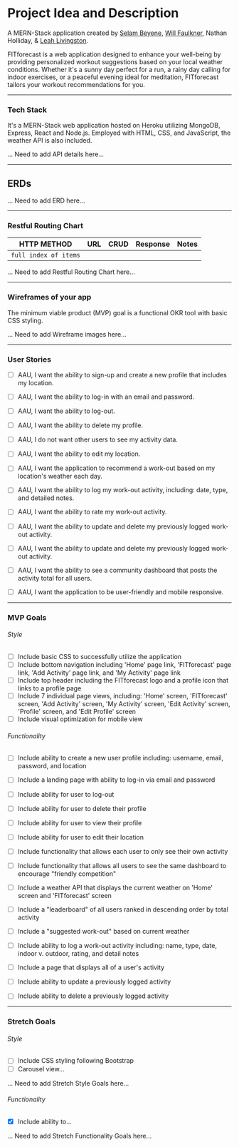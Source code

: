 # **Project Idea and Description**
A MERN-Stack application created by [Selam Beyene](https://github.com/Slmbyn), [Will Faulkner](https://github.com/wnfaulkner), Nathan Holliday, & [Leah Livingston](https://github.com/lvlivingston).

FITforecast is a web application designed to enhance your well-being by providing personalized workout suggestions based on your local weather conditions. Whether it's a sunny day perfect for a run, a rainy day calling for indoor exercises, or a peaceful evening ideal for meditation, FITforecast tailors your workout recommendations for you.


---
### **Tech Stack**
It's a MERN-Stack web application hosted on Heroku utilizing MongoDB, Express, React and Node.js. Employed with HTML, CSS, and JavaScript, the weather API is also included.

... Need to add API details here... 




---
## ERDs

... Need to add ERD here... 




---
### **Restful Routing Chart**
| HTTP METHOD | URL | CRUD | Response | Notes |
| -------------------- | ------------- | ---- | -------- | ----- |
| `full index of items`  |   |   |   |   |

... Need to add Restful Routing Chart here... 




---
### **Wireframes of your app**
The minimum viable product (MVP) goal is a functional OKR tool with basic CSS styling.

... Need to add Wireframe images here... 

---
### **User Stories**
- [ ] AAU, I want the ability to sign-up and create a new profile that includes my location.
- [ ] AAU, I want the ability to log-in with an email and password.
- [ ] AAU, I want the ability to log-out.
- [ ] AAU, I want the ability to delete my profile.
- [ ] AAU, I do not want other users to see my activity data.
- [ ] AAU, I want the ability to edit my location.
- [ ] AAU, I want the application to recommend a work-out based on my location's weather each day.
- [ ] AAU, I want the ability to log my work-out activity, including: date, type, and detailed notes.
- [ ] AAU, I want the ability to rate my work-out activity.
- [ ] AAU, I want the ability to update and delete my previously logged work-out activity.
- [ ] AAU, I want the ability to update and delete my previously logged work-out activity.
- [ ] AAU, I want the ability to see a community dashboard that posts the activity total for all users.
- [ ] AAU, I want the application to be user-friendly and mobile responsive.


---
### **MVP Goals**

###### Style
- [ ] Include basic CSS to successfully utilize the application
- [ ] Include bottom navigation including 'Home' page link, 'FITforecast' page link, 'Add Activity' page link, and 'My Activity' page link
- [ ] Include top header including the FITforecast logo and a profile icon that links to a profile page
- [ ] Include 7 individual page views, including:  'Home' screen, 'FITforecast' screen, 'Add Activity' screen, 'My Activity' screen, 'Edit Activity' screen, 'Profile' screen, and 'Edit Profile' screen
- [ ] Include visual optimization for mobile view

###### Functionality
- [ ] Include ability to create a new user profile including: username, email, password, and location
- [ ] Include a landing page with ability to log-in via email and password
- [ ] Include ability for user to log-out
- [ ] Include ability for user to delete their profile
- [ ] Include ability for user to view their profile
- [ ] Include ability for user to edit their location
- [ ] Include functionality that allows each user to only see their own activity 
- [ ] Include functionality that allows all users to see the same dashboard to encourage "friendly competition"
- [ ] Include a weather API that displays the current weather on 'Home' screen and 'FITforecast' screen
- [ ] Include a "leaderboard" of all users ranked in descending order by total activity
- [ ] Include a "suggested work-out" based on current weather
- [ ] Include ability to log a work-out activity including: name, type, date, indoor v. outdoor, rating, and detail notes
- [ ] Include a page that displays all of a user's activity
- [ ] Include ability to update a previously logged activity
- [ ] Include ability to delete a previously logged activity


---
### **Stretch Goals**

###### Style
- [ ] Include CSS styling following Bootstrap
- [ ] Carousel view...

... Need to add Stretch Style Goals here...

###### Functionality
- [X] Include ability to...

... Need to add Stretch Functionality Goals here...